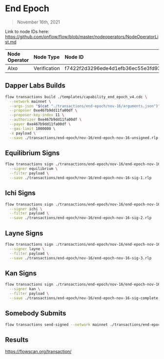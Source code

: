 # End Epoch
> November 16th, 2021

Link to node IDs here: https://github.com/onflow/flow/blob/master/nodeoperators/NodeOperatorList.md

| Node Operator             | Node Type          | Node ID  |
|:--------------------------|:-------------------|:---------|
| Alxo | Verification | f7422f2d3296ede4d1efb36ec55e3fd93702c061f7ee627881f0b3007beff2ed




## Dapper Labs Builds

```sh
flow transactions build ./templates/capability_end_epoch_v4.cdc \
  --network mainnet \
  --args-json "$(cat "./transactions/end-epoch/nov-16/arguments.json")" \
  --proposer 0xe467b9dd11fa00df \
  --proposer-key-index 11 \
  --authorizer 0xe467b9dd11fa00df \
  --payer 0xe467b9dd11fa00df \
  --gas-limit 1000000 \
  -x payload \
  --save ./transactions/end-epoch/nov-16/end-epoch-nov-16-unsigned.rlp
```

## Equilibrium Signs

```sh
flow transactions sign ./transactions/end-epoch/nov-16/end-epoch-nov-16-unsigned.rlp \
  --signer equilibrium \
  --filter payload \
  --save ./transactions/end-epoch/nov-16/end-epoch-nov-16-sig-1.rlp
```

## Ichi Signs

```sh
flow transactions sign ./transactions/end-epoch/nov-16/end-epoch-nov-16-sig-1.rlp \
  --signer ichi \
  --filter payload \
  --save ./transactions/end-epoch/nov-16/end-epoch-nov-16-sig-2.rlp
```

## Layne Signs

```sh
flow transactions sign ./transactions/end-epoch/nov-16/end-epoch-nov-16-sig-2.rlp \
  --signer layne \
  --filter payload \
  --save ./transactions/end-epoch/nov-16/end-epoch-nov-16-sig-3.rlp
```

## Kan Signs

```sh
flow transactions sign ./transactions/end-epoch/nov-16/end-epoch-nov-16-sig-3.rlp \
  --signer kan \
  --filter payload \
  --save ./transactions/end-epoch/nov-16/end-epoch-nov-16-sig-complete.rlp
```

## Somebody Submits

```sh
flow transactions send-signed --network mainnet ./transactions/end-epoch/nov-16/end-epoch-nov-16-sig-complete.rlp
```

## Results

https://flowscan.org/transaction/
